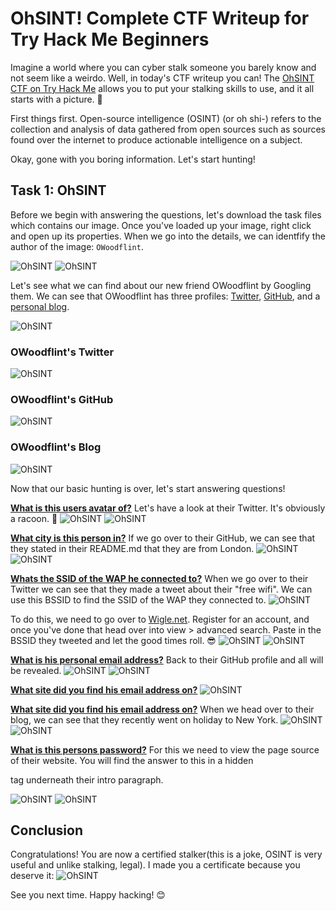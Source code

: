 # OhSINT! Complete CTF Writeup for Try Hack Me Beginners
Imagine a world where you can cyber stalk someone you barely know and not seem like a weirdo. Well, in today's CTF writeup you can! The [OhSINT CTF on Try Hack Me](https://tryhackme.com/room/ohsint) allows you to put your stalking skills to use, and it all starts with a picture. 📸

First things first. Open-source intelligence (OSINT) (or oh shi-) refers to the collection and analysis of data gathered from open sources such as sources found over the internet to produce actionable intelligence on a subject. 

Okay, gone with you boring information. Let's start hunting!

## Task 1: OhSINT 
Before we begin with answering the questions, let's download the task files which contains our image. Once you've loaded up your image, right click and open up its properties. When we go into the details, we can identfify the author of the image: `OWoodflint`.

![OhSINT](https://dev-to-uploads.s3.amazonaws.com/uploads/articles/937zdr6cn9u0g0nbjul8.png)
![OhSINT](https://dev-to-uploads.s3.amazonaws.com/uploads/articles/qz0dhhy7d3husaxx22bu.png)

Let's see what we can find about our new friend OWoodflint by Googling them. We can see that OWoodflint has three profiles: [Twitter](https://www.google.com/url?sa=t&rct=j&q=&esrc=s&source=web&cd=&cad=rja&uact=8&ved=2ahUKEwj_56Hr9JH4AhV5QUEAHUeGBIwQFnoECAsQAQ&url=https%3A%2F%2Ftwitter.com%2Fowoodflint%3Flang%3Den&usg=AOvVaw2LXO6BTvT5Yl78OAUo4R7c), [GitHub](https://www.google.com/url?sa=t&rct=j&q=&esrc=s&source=web&cd=&cad=rja&uact=8&ved=2ahUKEwj_56Hr9JH4AhV5QUEAHUeGBIwQFnoECAgQAQ&url=https%3A%2F%2Fgithub.com%2FOWoodfl1nt%2Fpeople_finder&usg=AOvVaw2D0n2sajxpplNg-ykWFFKc), and a [personal blog](https://oliverwoodflint.wordpress.com/author/owoodflint/).

![OhSINT](https://dev-to-uploads.s3.amazonaws.com/uploads/articles/1b4vjjmko4sanzee8wk7.png)

### OWoodflint's Twitter
![OhSINT](https://dev-to-uploads.s3.amazonaws.com/uploads/articles/fugvf5whq1d97ls3g9qu.png)

### OWoodflint's GitHub
![OhSINT](https://dev-to-uploads.s3.amazonaws.com/uploads/articles/4xfcblouzwbysxix8b9y.png)

### OWoodflint's Blog
![OhSINT](https://dev-to-uploads.s3.amazonaws.com/uploads/articles/bvnt3czfzgxnmc2gxeem.png)

Now that our basic hunting is over, let's start answering questions!

**<u>What is this users avatar of?</u>**
Let's have a look at their Twitter. It's obviously a racoon. 🦝
![OhSINT](https://dev-to-uploads.s3.amazonaws.com/uploads/articles/v22gk4xxlifd6vh9a3ri.png)
![OhSINT](https://dev-to-uploads.s3.amazonaws.com/uploads/articles/g0nr8qgzegw69cd0k410.png)
 
**<u>What city is this person in?</u>**
If we go over to their GitHub, we can see that they stated in their README.md that they are from London.
![OhSINT](https://dev-to-uploads.s3.amazonaws.com/uploads/articles/wmtieupl0snyuytey0yj.png)
![OhSINT](https://dev-to-uploads.s3.amazonaws.com/uploads/articles/kjz5wfybzk46ljp1eqo5.png)
 
**<u>Whats the SSID of the WAP he connected to?</u>**
When we go over to their Twitter we can see that they made a tweet about their "free wifi". We can use this BSSID to find the SSID of the WAP they connected to.
![OhSINT](https://dev-to-uploads.s3.amazonaws.com/uploads/articles/cjjmhm1fnxhlfh1pt49t.png)
 
To do this, we need to go over to [Wigle.net](https://www.wigle.net/). Register for an account, and once you've done that head over into view > advanced search. Paste in the BSSID they tweeted and let the good times roll. 😎
![OhSINT](https://dev-to-uploads.s3.amazonaws.com/uploads/articles/7yj9jgssnucl1mbve19t.png)
![OhSINT](https://dev-to-uploads.s3.amazonaws.com/uploads/articles/3if2qrjzg9iu0kcsvet5.png)
 
**<u>What is his personal email address?</u>**
Back to their GitHub profile and all will be revealed.
![OhSINT](https://dev-to-uploads.s3.amazonaws.com/uploads/articles/4xfcblouzwbysxix8b9y.png) 
![OhSINT](https://dev-to-uploads.s3.amazonaws.com/uploads/articles/hu66ldu0ah36wtb6was7.png)

**<u>What site did you find his email address on?</u>**
![OhSINT](https://dev-to-uploads.s3.amazonaws.com/uploads/articles/b4fr7kgz1pmenejnltvj.png)

**<u>What site did you find his email address on?</u>**
When we head over to their blog, we can see that they recently went on holiday to New York.
![OhSINT](https://dev-to-uploads.s3.amazonaws.com/uploads/articles/pxihkhq0o13fcajwz5zh.png)
![OhSINT](https://dev-to-uploads.s3.amazonaws.com/uploads/articles/il1y1ly9pfd06w8w60f6.png)

**<u>What is this persons password?</u>**
For this we need to view the page source of their website. You will find the answer to this in a hidden <p> tag underneath their intro paragraph.

![OhSINT](https://dev-to-uploads.s3.amazonaws.com/uploads/articles/tmhzlgo459fw2xti974s.png)
![OhSINT](https://dev-to-uploads.s3.amazonaws.com/uploads/articles/zsqmj0p2871kwgf72nwk.png)
  
## Conclusion
Congratulations! You are now a certified stalker(this is a joke, OSINT is very useful and unlike stalking, legal). I made you a certificate because you deserve it:
![OhSINT](https://dev-to-uploads.s3.amazonaws.com/uploads/articles/ics6phuyaqwmlew03264.png)

See you next time. Happy hacking! 😊

 
 
 

 
 

 

